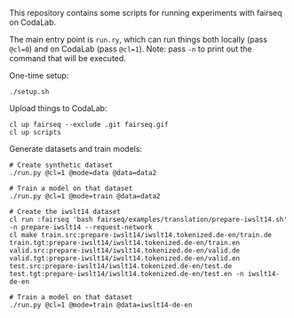 This repository contains some scripts for running experiments with fairseq on
CodaLab.

The main entry point is `run.ry`, which can run things both locally (pass
`@cl=0`) and on CodaLab (pass `@cl=1`).  Note: pass `-n` to print out the
command that will be executed.

One-time setup:

    ./setup.sh

Upload things to CodaLab:

    cl up fairseq --exclude .git fairseq.gif
    cl up scripts

Generate datasets and train models:

    # Create synthetic dataset
    ./run.py @cl=1 @mode=data @data=data2

    # Train a model on that dataset
    ./run.py @cl=1 @mode=train @data=data2

    # Create the iwslt14 dataset
    cl run :fairseq 'bash fairseq/examples/translation/prepare-iwslt14.sh' -n prepare-iwslt14 --request-network
    cl make train.src:prepare-iwslt14/iwslt14.tokenized.de-en/train.de train.tgt:prepare-iwslt14/iwslt14.tokenized.de-en/train.en valid.src:prepare-iwslt14/iwslt14.tokenized.de-en/valid.de valid.tgt:prepare-iwslt14/iwslt14.tokenized.de-en/valid.en test.src:prepare-iwslt14/iwslt14.tokenized.de-en/test.de test.tgt:prepare-iwslt14/iwslt14.tokenized.de-en/test.en -n iwslt14-de-en

    # Train a model on that dataset
    ./run.py @cl=1 @mode=train @data=iwslt14-de-en
